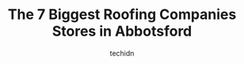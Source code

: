 ---
layout: ampstory
image: https://i0.wp.com/www.auto.or.id/wp-content/uploads/2023/06/townline-roofing-0-abbotsford-1686326289.jpeg?resize=640,853
author: techidn
featured: false
description: Abbotsford, British Columbia, Canada is a haven for Roofing Companies enthusiasts, boasting an impressive array of 7 top-notch establishments. Whether youre a seasoned connoisseur or simply
title: The 7 Biggest Roofing Companies Stores in Abbotsford
cover:
   title: The 7 Biggest Roofing Companies Stores in Abbotsford
   subtitle: AUTO.OR.ID
   background: https://www.auto.or.id/wp-content/uploads/2023/06/townline-roofing-0-abbotsford-1686326289.jpeg

pages: 
 - layout: thirds
   top: <h1>#1 Direct Roofing</h1>
   bottom: "<p>I contacted Direct Roofing to inquire about getting my roof, gutters, downspouts, and facia replaced / updated. The initial quote was very quick and comprehensive and it </p>"
   background: https://www.auto.or.id/wp-content/uploads/2023/06/townline-roofing-1-abbotsford-1686326291.jpeg
   backgroundblur: true
 - layout: thirds
   top: <h1>#2 Scotts Roofing & Exteriors Ltd</h1>
   bottom: "<p>41594 S Sumas Rd, Chilliwack, BC V2R 4K5, Canada</p>"
   background: https://www.auto.or.id/wp-content/uploads/2023/06/townline-roofing-2-abbotsford-1686326292.png
   cta:
      link: https://www.auto.or.id/the-7-biggest-roofing-companies-stores-in-abbotsford/
      text: The 7 Biggest Roofing Companies Stores in Abbotsford
 - layout: thirds
   top: <h1>#3 Taves Roofing Maple Ridge</h1>
   bottom: "<p>28177 96 Ave, Maple Ridge, BC V2W 1L2, Canada</p>"
   background: https://images.unsplash.com/photo-1604755940773-d7d32c4e43e1?ixlib=rb-4.0.3&ixid=MnwxMjA3fDB8MHxwaG90by1wYWdlfHx8fGVufDB8fHx8&auto=format&fit=crop&w=640&h=853&q=80
   cta:
      link: https://www.auto.or.id/the-7-biggest-roofing-companies-stores-in-abbotsford/
      text: The 7 Biggest Roofing Companies Stores in Abbotsford
 - layout: thirds
   top: <h1>#4 604 Roof Solutions Ltd</h1>
   bottom: "<p>2043 Riesling Dr, Abbotsford, BC V4X 0A6, Canada</p>"
   background: https://images.unsplash.com/photo-1542728212-aca4817f0610?ixlib=rb-4.0.3&ixid=MnwxMjA3fDB8MHxwaG90by1wYWdlfHx8fGVufDB8fHx8&auto=format&fit=crop&w=640&h=853&q=80
   cta:
      link: https://www.auto.or.id/the-7-biggest-roofing-companies-stores-in-abbotsford/
      text: The 7 Biggest Roofing Companies Stores in Abbotsford
 - layout: thirds
   top: <h1>#5 Cedar Grove Building Products Ltd</h1>
   bottom: "<p>3380 McCallum Rd, Abbotsford, BC V2S 7W6, Canada</p>"
   background: https://images.unsplash.com/photo-1580151297944-7c4cedd0c5b2?ixlib=rb-4.0.3&ixid=MnwxMjA3fDB8MHxwaG90by1wYWdlfHx8fGVufDB8fHx8&auto=format&fit=crop&w=640&h=853&q=80
   cta:
      link: https://www.auto.or.id/the-7-biggest-roofing-companies-stores-in-abbotsford/
      text: The 7 Biggest Roofing Companies Stores in Abbotsford
 - layout: thirds
   top: <h1>#6 Roofmart</h1>
   bottom: "<p>663 Sumas Way Unit 116, Abbotsford, BC V2S 7P4, Canada</p>"
   background: https://images.unsplash.com/photo-1632338962846-8319d1e4c0e0?ixlib=rb-4.0.3&ixid=MnwxMjA3fDB8MHxwaG90by1wYWdlfHx8fGVufDB8fHx8&auto=format&fit=crop&w=640&h=853&q=80
   cta:
      link: https://www.auto.or.id/the-7-biggest-roofing-companies-stores-in-abbotsford/
      text: The 7 Biggest Roofing Companies Stores in Abbotsford
 - layout: thirds
   top: <h1>#7 Howies Roofing</h1>
   bottom: "<p>2874 Upland Crescent, Abbotsford, BC V2T 2E9, Canada</p>"
   background: https://images.unsplash.com/photo-1492144534655-ae79c964c9d7?ixlib=rb-4.0.3&ixid=MnwxMjA3fDB8MHxwaG90by1wYWdlfHx8fGVufDB8fHx8&auto=format&fit=crop&w=640&h=853&q=80
   cta:
      link: https://www.auto.or.id/the-7-biggest-roofing-companies-stores-in-abbotsford/
      text: The 7 Biggest Roofing Companies Stores in Abbotsford
 - layout: thirds
   middle: Continue reading...
   background: https://images.unsplash.com/photo-1632338940262-084177a4dd21?ixlib=rb-4.0.3&ixid=MnwxMjA3fDB8MHxwaG90by1wYWdlfHx8fGVufDB8fHx8&auto=format&fit=crop&w=640&h=853&q=80
   cta:
      link: https://www.auto.or.id/the-7-biggest-roofing-companies-stores-in-abbotsford/
      text: The 7 Biggest Roofing Companies Stores in Abbotsford

---